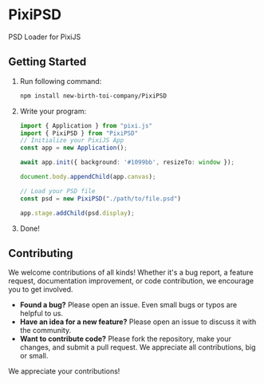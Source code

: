 # PixiPSD

PSD Loader for PixiJS

## Getting Started

1. Run following command:

    ```sh
    npm install new-birth-toi-company/PixiPSD
    ```

2. Write your program:

    ```ts
    import { Application } from "pixi.js"
    import { PixiPSD } from "PixiPSD"
    // Initialize your PixiJS App
    const app = new Application();

    await app.init({ background: '#1099bb', resizeTo: window });

    document.body.appendChild(app.canvas);

    // Load your PSD file
    const psd = new PixiPSD("./path/to/file.psd")

    app.stage.addChild(psd.display);
    ```

3. Done!

## Contributing

We welcome contributions of all kinds! Whether it's a bug report, a feature request, documentation improvement, or code contribution, we encourage you to get involved.

- **Found a bug?** Please open an issue. Even small bugs or typos are helpful to us.
- **Have an idea for a new feature?** Please open an issue to discuss it with the community.
- **Want to contribute code?** Please fork the repository, make your changes, and submit a pull request. We appreciate all contributions, big or small.

We appreciate your contributions!
